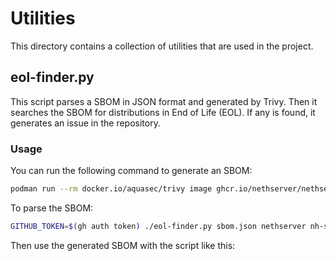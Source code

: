 # Utilities

This directory contains a collection of utilities that are used in the project.

## eol-finder.py

This script parses a SBOM in JSON format and generated by Trivy.
Then it searches the SBOM for distributions in End of Life (EOL). If any is found, it generates an issue in the repository.

### Usage

You can run the following command to generate an SBOM:

```bash
podman run --rm docker.io/aquasec/trivy image ghcr.io/nethserver/nethsecurity-vpn:latest -f json > sbom.json
```

To parse the SBOM:
```bash
GITHUB_TOKEN=$(gh auth token) ./eol-finder.py sbom.json nethserver nh-sbom
```


Then use the generated SBOM with the script like this:
